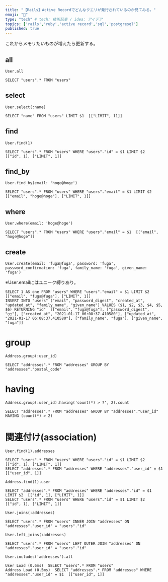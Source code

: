 ```yaml
---
title: "【Rails】Active Recordでどんなクエリが発行されているのか見てみる。"
emoji: "🌊"
type: "tech" # tech: 技術記事 / idea: アイデア
topics: ['rails','ruby','active record','sql','postgresql']
published: true
---
```

これからメモリたいものが増えたら更新する。
## all
```ruby:Rails
User.all
```
```sql:SQL
SELECT "users".* FROM "users"
```
## select
```ruby:Rails
User.select(:name)
```
```sql:SQL
SELECT "name" FROM "users" LIMIT $1  [["LIMIT", 11]]
```
## find
```ruby:Rails
User.find(1)
```
```sql:SQL
SELECT "users".* FROM "users" WHERE "users"."id" = $1 LIMIT $2  [["id", 1], ["LIMIT", 1]]
```
## find_by
```ruby:Rails
User.find_by(email: 'hoge@hoge')
```
```sql:SQL
SELECT "users".* FROM "users" WHERE "users"."email" = $1 LIMIT $2  [["email", "hoge@hoge"], ["LIMIT", 1]]
```
## where
```ruby:Rails
User.where(email: 'hoge@hoge')
```
```sql:SQL
SELECT "users".* FROM "users" WHERE "users"."email" = $1  [["email", "hoge@hoge"]]
```
## create
```ruby:Rails
User.create(email: 'fuga@fuga', password: 'fuga', password_confirmation: 'fuga', family_name: 'fuga', given_name: 'fuga')
```
※User.emailにはユニーク縛りあり。
```sql:SQL
SELECT 1 AS one FROM "users" WHERE "users"."email" = $1 LIMIT $2  [["email", "fuga@fuga"], ["LIMIT", 1]]
INSERT INTO "users" ("email", "password_digest", "created_at", "updated_at", "family_name", "given_name") VALUES ($1, $2, $3, $4, $5, $6) RETURNING "id"  [["email", "fuga@fuga"], ["password_digest", "○○"], ["created_at", "2021-01-17 06:08:37.410580"], ["updated_at", "2021-01-17 06:08:37.410580"], ["family_name", "fuga"], ["given_name", "fuga"]]
```
# group
```ruby:Rails
Address.group(:user_id)
```
```sql:SQL
SELECT "addresses".* FROM "addresses" GROUP BY "addresses"."postal_code"
```
# having
```ruby:Rails
Address.group(:user_id).having('count(*) > ?', 2).count
```
```sql:SQL
SELECT "addresses".* FROM "addresses" GROUP BY "addresses"."user_id" HAVING (count(*) > 2)
```
# 関連付け(association)
```ruby:Rails
User.find(1).addresses
```
```sql:SQL
SELECT "users".* FROM "users" WHERE "users"."id" = $1 LIMIT $2  [["id", 1], ["LIMIT", 1]]
SELECT "addresses".* FROM "addresses" WHERE "addresses"."user_id" = $1  [["user_id", 1]]
```
```ruby:Rails
Address.find(1).user
```
```sql:SQL
SELECT "addresses".* FROM "addresses" WHERE "addresses"."id" = $1 LIMIT $2  [["id", 1], ["LIMIT", 1]]
SELECT "users".* FROM "users" WHERE "users"."id" = $1 LIMIT $2  [["id", 1], ["LIMIT", 1]]
```
```ruby:Rails
User.joins(:addresses)
```
```sql:SQL
SELECT "users".* FROM "users" INNER JOIN "addresses" ON "addresses"."user_id" = "users"."id"
```
```ruby:Rails
User.left_joins(:addresses)
```
```sql:SQL
SELECT "users".* FROM "users" LEFT OUTER JOIN "addresses" ON "addresses"."user_id" = "users"."id"
```
```ruby:Rails
User.includes('addresses').all
```
```sql:SQL
User Load (0.6ms)  SELECT "users".* FROM "users"
Address Load (0.5ms)  SELECT "addresses".* FROM "addresses" WHERE "addresses"."user_id" = $1  [["user_id", 1]]
```
